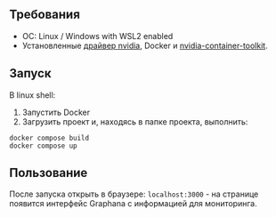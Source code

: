 ## Требования
- ОС: Linux / Windows with WSL2 enabled
- Установленныe [драйвер nvidia](https://www.nvidia.com/en-us/drivers/), Docker и [nvidia-container-toolkit](https://docs.nvidia.com/datacenter/cloud-native/container-toolkit/latest/install-guide.html).
## Запуск
В linux shell:  
1. Запустить Docker
2. Загрузить проект и, находясь в папке проекта, выполнить:
```shell
docker compose build
docker compose up
```
## Пользование
После запуска открыть в браузере: `localhost:3000` - на странице появится интерфейс Graphana с информацией для мониторинга. 
